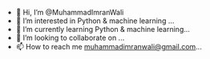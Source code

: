 - 👋 Hi, I’m @MuhammadImranWali
- 👀 I’m interested in Python & machine learning ...
- 🌱 I’m currently learning Python & machine learning...
- 💞️ I’m looking to collaborate on ...
- 📫 How to reach me muhammadimranwali@gmail.com...

<!---
MuhammadImranWali/MuhammadImranWali is a ✨ special ✨ repository because its `README.md` (this file) appears on your GitHub profile.
You can click the Preview link to take a look at your changes.
--->
